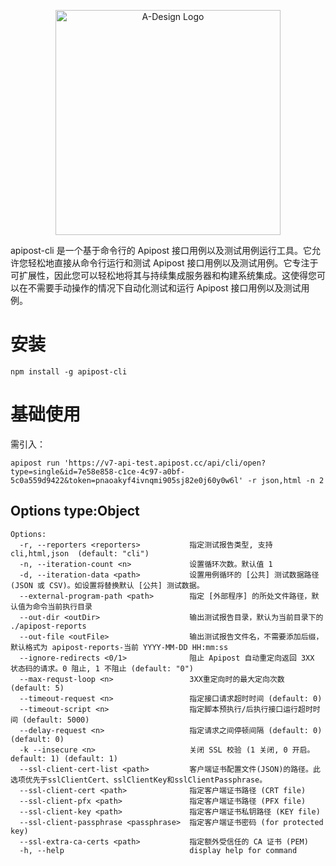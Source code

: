 <p align="center">
  <a href="https://adesign.apipost.cn/" target="_blank">
    <img alt="A-Design Logo" width="360" src="https://img.cdn.apipost.cn/cdn/opensource/apipost-opensource.svg" />
  </a>
</p>

apipost-cli 是一个基于命令行的 Apipost 接口用例以及测试用例运行工具。它允许您轻松地直接从命令行运行和测试 Apipost 接口用例以及测试用例。它专注于可扩展性，因此您可以轻松地将其与持续集成服务器和构建系统集成。这使得您可以在不需要手动操作的情况下自动化测试和运行 Apipost 接口用例以及测试用例。

# 安装

```console
npm install -g apipost-cli
```

# 基础使用
需引入：

```console
apipost run 'https://v7-api-test.apipost.cc/api/cli/open?type=single&id=7e58e858-c1ce-4c97-a0bf-5c0a559d9422&token=pnaoakyf4ivnqmi905sj82e0j60y0w6l' -r json,html -n 2
```

## Options type:Object

```
Options:
  -r, --reporters <reporters>           指定测试报告类型, 支持 cli,html,json  (default: "cli")
  -n, --iteration-count <n>             设置循环次数。默认值 1
  -d, --iteration-data <path>           设置用例循环的 [公共] 测试数据路径 (JSON 或 CSV)。如设置将替换默认 [公共] 测试数据。
  --external-program-path <path>        指定 [外部程序] 的所处文件路径，默认值为命令当前执行目录
  --out-dir <outDir>                    输出测试报告目录，默认为当前目录下的 ./apipost-reports
  --out-file <outFile>                  输出测试报告文件名，不需要添加后缀，默认格式为 apipost-reports-当前 YYYY-MM-DD HH:mm:ss
  --ignore-redirects <0/1>              阻止 Apipost 自动重定向返回 3XX 状态码的请求。0 阻止, 1 不阻止 (default: "0")
  --max-requst-loop <n>                 3XX重定向时的最大定向次数 (default: 5)
  --timeout-request <n>                 指定接口请求超时时间 (default: 0)
  --timeout-script <n>                  指定脚本预执行/后执行接口运行超时时间 (default: 5000)
  --delay-request <n>                   指定请求之间停顿间隔 (default: 0) (default: 0)
  -k --insecure <n>                     关闭 SSL 校验 (1 关闭, 0 开启。default: 1) (default: 1)
  --ssl-client-cert-list <path>         客户端证书配置文件(JSON)的路径。此选项优先于sslClientCert、sslClientKey和sslClientPassphrase。
  --ssl-client-cert <path>              指定客户端证书路径 (CRT file)
  --ssl-client-pfx <path>               指定客户端证书路径 (PFX file)
  --ssl-client-key <path>               指定客户端证书私钥路径 (KEY file)
  --ssl-client-passphrase <passphrase>  指定客户端证书密码 (for protected key)
  --ssl-extra-ca-certs <path>           指定额外受信任的 CA 证书 (PEM)
  -h, --help                            display help for command
```